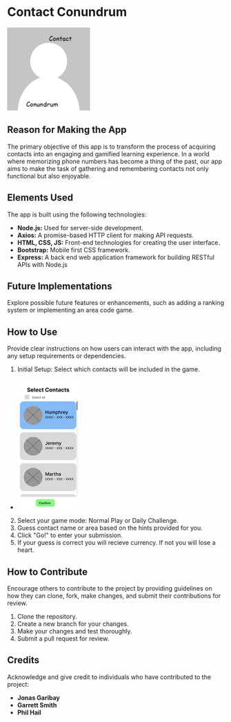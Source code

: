 # Contact Conundrum


![Alt text](readme-assets/contact-conundrum.png)

## Reason for Making the App

The primary objective of this app is to transform the process of acquiring contacts into an engaging and gamified learning experience. In a world where memorizing phone numbers has become a thing of the past, our app aims to make the task of gathering and remembering contacts not only functional but also enjoyable.

## Elements Used

The app is built using the following technologies:

- **Node.js:** Used for server-side development.
- **Axios:** A promise-based HTTP client for making API requests.
- **HTML, CSS, JS:** Front-end technologies for creating the user interface.
- **Bootstrap:** Mobile first CSS framework.
- **Express:**  A back end web application framework for building RESTful APIs with Node.js

## Future Implementations

Explore possible future features or enhancements, such as adding a ranking system or implementing an area code game.

## How to Use

Provide clear instructions on how users can interact with the app, including any setup requirements or dependencies.

1. Initial Setup: Select which contacts will be included in the game.
- ![Alt text](readme-assets/contact_list_small.png)
2. Select your game mode: Normal Play or Daily Challenge.
3. Guess contact name or area based on the hints provided for you.
4. Click "Go!" to enter your submission.
5. If your guess is correct you will recieve currency. If not you will lose a heart.

## How to Contribute

Encourage others to contribute to the project by providing guidelines on how they can clone, fork, make changes, and submit their contributions for review.

1. Clone the repository.
2. Create a new branch for your changes.
3. Make your changes and test thoroughly.
4. Submit a pull request for review.

## Credits

Acknowledge and give credit to individuals who have contributed to the project:

- **Jonas Garibay**
- **Garrett Smith**
- **Phil Hail**



 





